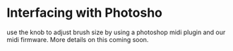 # Interfacing with Photosho

use the knob to adjust brush size by using a photoshop midi plugin and our midi firmware. More details on this coming soon.